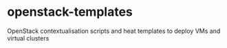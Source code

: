# openstack-templates
OpenStack contextualisation scripts and heat templates to deploy VMs and virtual clusters 
